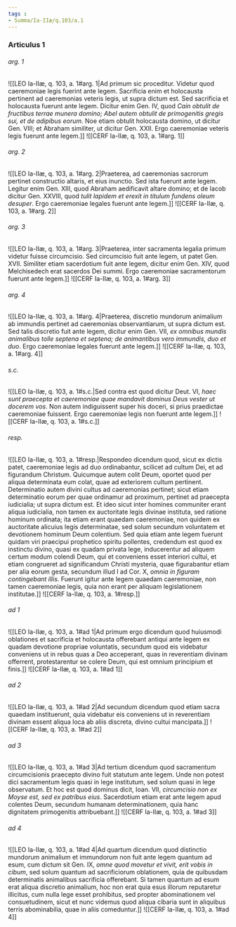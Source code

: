 ```yaml
---
tags : 
- Summa/Ia-IIæ/q.103/a.1
---
```


### Articulus 1

###### arg. 1
![[LEO Ia-IIæ, q. 103, a. 1#arg. 1|Ad primum sic proceditur. Videtur quod caeremoniae legis fuerint ante legem. Sacrificia enim et holocausta pertinent ad caeremonias veteris legis, ut supra dictum est. Sed sacrificia et holocausta fuerunt ante legem. Dicitur enim Gen. IV, quod *Cain obtulit de fructibus terrae munera domino; Abel autem obtulit de primogenitis gregis sui, et de adipibus eorum*. Noe etiam obtulit holocausta domino, ut dicitur Gen. VIII; et Abraham similiter, ut dicitur Gen. XXII. Ergo caeremoniae veteris legis fuerunt ante legem.]]
![[CERF Ia-IIæ, q. 103, a. 1#arg. 1]]

###### arg. 2
![[LEO Ia-IIæ, q. 103, a. 1#arg. 2|Praeterea, ad caeremonias sacrorum pertinet constructio altaris, et eius inunctio. Sed ista fuerunt ante legem. Legitur enim Gen. XIII, quod Abraham aedificavit altare domino; et de Iacob dicitur Gen. XXVIII, quod *tulit lapidem et erexit in titulum fundens oleum desuper*. Ergo caeremoniae legales fuerunt ante legem.]]
![[CERF Ia-IIæ, q. 103, a. 1#arg. 2]]

###### arg. 3
![[LEO Ia-IIæ, q. 103, a. 1#arg. 3|Praeterea, inter sacramenta legalia primum videtur fuisse circumcisio. Sed circumcisio fuit ante legem, ut patet Gen. XVII. Similiter etiam sacerdotium fuit ante legem, dicitur enim Gen. XIV, quod Melchisedech erat sacerdos Dei summi. Ergo caeremoniae sacramentorum fuerunt ante legem.]]
![[CERF Ia-IIæ, q. 103, a. 1#arg. 3]]

###### arg. 4
![[LEO Ia-IIæ, q. 103, a. 1#arg. 4|Praeterea, discretio mundorum animalium ab immundis pertinet ad caeremonias observantiarum, ut supra dictum est. Sed talis discretio fuit ante legem, dicitur enim Gen. VII, *ex omnibus mundis animalibus tolle septena et septena; de animantibus vero immundis, duo et duo*. Ergo caeremoniae legales fuerunt ante legem.]]
![[CERF Ia-IIæ, q. 103, a. 1#arg. 4]]

###### s.c.
![[LEO Ia-IIæ, q. 103, a. 1#s.c.|Sed contra est quod dicitur Deut. VI, *haec sunt praecepta et caeremoniae quae mandavit dominus Deus vester ut docerem vos*. Non autem indiguissent super his doceri, si prius praedictae caeremoniae fuissent. Ergo caeremoniae legis non fuerunt ante legem.]]
![[CERF Ia-IIæ, q. 103, a. 1#s.c.]]

###### resp.
![[LEO Ia-IIæ, q. 103, a. 1#resp.|Respondeo dicendum quod, sicut ex dictis patet, caeremoniae legis ad duo ordinabantur, scilicet ad cultum Dei, et ad figurandum Christum. Quicumque autem colit Deum, oportet quod per aliqua determinata eum colat, quae ad exteriorem cultum pertinent. Determinatio autem divini cultus ad caeremonias pertinet; sicut etiam determinatio eorum per quae ordinamur ad proximum, pertinet ad praecepta iudicialia; ut supra dictum est. Et ideo sicut inter homines communiter erant aliqua iudicialia, non tamen ex auctoritate legis divinae instituta, sed ratione hominum ordinata; ita etiam erant quaedam caeremoniae, non quidem ex auctoritate alicuius legis determinatae, sed solum secundum voluntatem et devotionem hominum Deum colentium. Sed quia etiam ante legem fuerunt quidam viri praecipui prophetico spiritu pollentes, credendum est quod ex instinctu divino, quasi ex quadam privata lege, inducerentur ad aliquem certum modum colendi Deum, qui et conveniens esset interiori cultui, et etiam congrueret ad significandum Christi mysteria, quae figurabantur etiam per alia eorum gesta, secundum illud I ad Cor. X, *omnia in figuram contingebant illis*. Fuerunt igitur ante legem quaedam caeremoniae, non tamen caeremoniae legis, quia non erant per aliquam legislationem institutae.]]
![[CERF Ia-IIæ, q. 103, a. 1#resp.]]

###### ad 1
![[LEO Ia-IIæ, q. 103, a. 1#ad 1|Ad primum ergo dicendum quod huiusmodi oblationes et sacrificia et holocausta offerebant antiqui ante legem ex quadam devotione propriae voluntatis, secundum quod eis videbatur conveniens ut in rebus quas a Deo acceperant, quas in reverentiam divinam offerrent, protestarentur se colere Deum, qui est omnium principium et finis.]]
![[CERF Ia-IIæ, q. 103, a. 1#ad 1]]

###### ad 2
![[LEO Ia-IIæ, q. 103, a. 1#ad 2|Ad secundum dicendum quod etiam sacra quaedam instituerunt, quia videbatur eis conveniens ut in reverentiam divinam essent aliqua loca ab aliis discreta, divino cultui mancipata.]]
![[CERF Ia-IIæ, q. 103, a. 1#ad 2]]

###### ad 3
![[LEO Ia-IIæ, q. 103, a. 1#ad 3|Ad tertium dicendum quod sacramentum circumcisionis praecepto divino fuit statutum ante legem. Unde non potest dici sacramentum legis quasi in lege institutum, sed solum quasi in lege observatum. Et hoc est quod dominus dicit, Ioan. VII, *circumcisio non ex Moyse est, sed ex patribus eius*. Sacerdotium etiam erat ante legem apud colentes Deum, secundum humanam determinationem, quia hanc dignitatem primogenitis attribuebant.]]
![[CERF Ia-IIæ, q. 103, a. 1#ad 3]]

###### ad 4
![[LEO Ia-IIæ, q. 103, a. 1#ad 4|Ad quartum dicendum quod distinctio mundorum animalium et immundorum non fuit ante legem quantum ad esum, cum dictum sit Gen. IX, *omne quod movetur et vivit, erit vobis in cibum*, sed solum quantum ad sacrificiorum oblationem, quia de quibusdam determinatis animalibus sacrificia offerebant. Si tamen quantum ad esum erat aliqua discretio animalium, hoc non erat quia esus illorum reputaretur illicitus, cum nulla lege esset prohibitus, sed propter abominationem vel consuetudinem, sicut et nunc videmus quod aliqua cibaria sunt in aliquibus terris abominabilia, quae in aliis comeduntur.]]
![[CERF Ia-IIæ, q. 103, a. 1#ad 4]]

